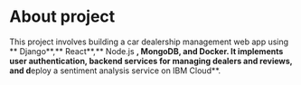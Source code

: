 # About project
This project involves building a car dealership management web app using ** Django**,** React**,** Node.js **, **MongoDB**, and **Docker**. It implements user **authentication**, **backend services for managing dealers** and **reviews**, and d**eploy a sentiment analysis service on IBM Cloud**. 
